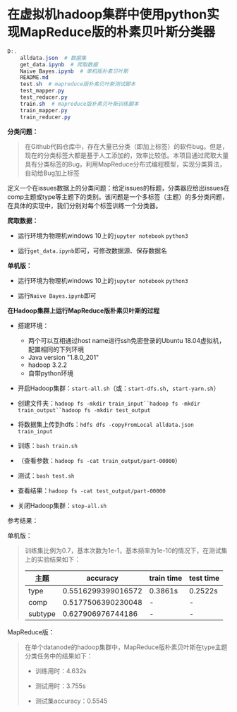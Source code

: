 # 在虚拟机hadoop集群中使用python实现MapReduce版的朴素贝叶斯分类器

```powershell
D:.
    alldata.json  # 数据集 
    get_data.ipynb  # 爬取数据
    Naive Bayes.ipynb  # 单机版朴素贝叶斯
    README.md  
    test.sh  # mapreduce版朴素贝叶斯测试脚本
    test_mapper.py  
    test_reducer.py
    train.sh  # mapreduce版朴素贝叶斯训练脚本
    train_mapper.py
    train_reducer.py
```

**分类问题：**

> 在Github代码仓库中，存在大量已分类（即加上标签）的软件bug。但是，现在的分类标签大都是基于人工添加的，效率比较低。本项目通过爬取大量具有分类标签的Bug，利用MapReduce分布式编程模型，实现分类算法，自动给Bug加上标签

定义一个在issues数据上的分类问题：给定issues的标题，分类器应给出issues在comp主题或type等主题下的类别。该问题是一个多标签（主题）的多分类问题，在具体的实现中，我们分别对每个标签训练一个分类器。

**爬取数据：**

- 运行环境为物理机windows 10上的`jupyter notebook` `python3`

- 运行`get_data.ipynb`即可，可修改数据源、保存数据名

**单机版：**

- 运行环境为物理机windows 10上的`jupyter notebook` `python3`

- 运行`Naive Bayes.ipynb`即可

**在Hadoop集群上运行MapReduce版朴素贝叶斯的过程**

- 搭建环境：
  - 两个可以互相通过host name进行ssh免密登录的Ubuntu 18.04虚拟机，配置相同的下列环境
  - Java version "1.8.0_201"
  - hadoop 3.2.2
  - 自带python环境

- 开启Hadoop集群：`start-all.sh`（或：`start-dfs.sh, start-yarn.sh`）
- 创建文件夹：`hadoop fs -mkdir train_input``hadoop fs -mkdir train_output``hadoop fs -mkdir test_output`
- 将数据集上传到hdfs：`hdfs dfs -copyFromLocal alldata.json train_input`
- 训练：`bash train.sh`
- （查看参数：`hadoop fs -cat train_output/part-00000`）
- 测试：`bash test.sh`
- 查看结果：`hadoop fs -cat test_output/part-00000`
- 关闭Hadoop集群：`stop-all.sh`

参考结果：

单机版：

> 训练集比例为0.7，基本次数为1e-1，基本频率为1e-10的情况下，在测试集上的实验结果如下：
>
> | 主题    | accuracy           | train time | test time |
> | ------- | ------------------ | ---------- | --------- |
> | type    | 0.5516299399016572 | 0.3861s    | 0.2522s   |
> | comp    | 0.5177506390230048 | -          | -         |
> | subtype | 0.627906976744186  | -          | -         |

MapReduce版：

> 在单个datanode的hadoop集群中，MapReduce版朴素贝叶斯在type主题分类任务中的结果如下：
>
> - 训练用时：4.632s
>
> - 测试用时：3.755s
>
> - 测试集accuracy：0.5545


